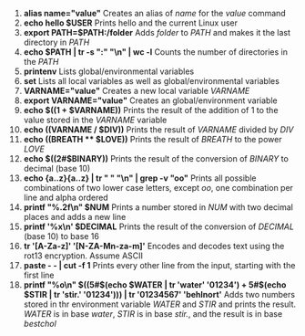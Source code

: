1. **alias name="value"** Creates an alias of *name* for the *value* command<br>
2. **echo hello $USER** Prints hello and the current Linux user<br>
3. **export PATH=$PATH:/folder** Adds *folder* to _PATH_ and makes it the last directory in _PATH_ <br>
4. **echo $PATH | tr -s ":" "\n" | wc -l** Counts the number of directories in the _PATH_ <br>
5. **printenv** Lists global/environmental variables<br>
6. **set** Lists all local variables as well as global/environmental variables<br>
7. **VARNAME="value"** Creates a new local variable _VARNAME_ <br>
8. **export VARNAME="value"** Creates an global/environment variable<br>
9. **echo $((1 + $VARNAME))** Prints the result of the addition of 1 to the value stored in the _VARNAME_ variable<br>
10. **echo $(($VARNAME / $DIV))** Prints the result of _VARNAME_ divided by _DIV_ <br>
11. **echo $(($BREATH ** $LOVE))** Prints the result of _BREATH_ to the power _LOVE_ <br>
12. **echo $((2#$BINARY))** Prints the result of the conversion of _BINARY_ to decimal (base 10) <br>
13. **echo {a..z}{a..z} | tr " " "\n" | grep -v "oo"** Prints all possible combinations of two lower case letters, except _oo_, one combination per line and alpha ordered<br>
14. **printf "%.2f\n" $NUM** Prints a number stored in _NUM_ with two decimal places and adds a new line<br>
15. **printf '%x\n' $DECIMAL** Prints the result of the conversion of _DECIMAL_ (base 10) to base 16 <br>
16. **tr '[A-Za-z]' '[N-ZA-Mn-za-m]'** Encodes and decodes text using the rot13 encryption. Assume ASCII <br>
17. **paste - - | cut -f 1** Prints every other line from the input, starting with the first line <br>
18. **printf "%o\n" $((5#$(echo $WATER | tr 'water' '01234') + 5#$(echo $STIR | tr 'stir.' '01234'))) | tr '01234567' 'behlnort'** Adds two numbers stored in thr environment variable _WATER_ and _STIR_ and prints the result. _WATER_ is in base _water_, _STIR_ is in base _stir._, and the result is in base _bestchol_
